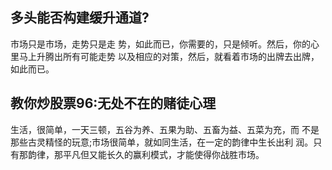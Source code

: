 ## 多头能否构建缓升通道?

市场只是市场，走势只是走 势，如此而已，你需要的，只是倾听。然后，你的心里马上升腾出所有可能走势 以及相应的对策，然后，就看着市场的出牌去出牌，如此而已。


## 教你炒股票96:无处不在的赌徒心理
生活，很简单，一天三顿，五谷为养、五果为助、五畜为益、五菜为充，而 不是那些古灵精怪的玩意;市场很简单，就如同生活，在一定的韵律中生长出利 润。只有那韵律，那平凡但又能长久的赢利模式，才能使得你战胜市场。